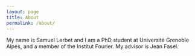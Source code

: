```yaml
---
layout: page
title: About
permalink: /about/
---
```


My name is Samuel Lerbet and I am a PhD student at Université Grenoble Alpes, and a member of the Institut Fourier. My advisor is Jean Fasel.
